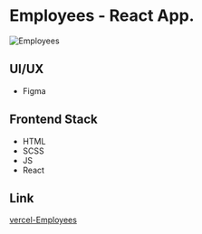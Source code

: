 # Employees - React App.

![Employees](https://kept.com.ua/core/cache/plugins/imageviewer/51473/aeef592c401668e6a3817329b63ddb9e91b831bf7830522ffff3b77905b5d64b/1100x1100_cropped.jpg)

## UI/UX

- Figma

## Frontend Stack

- HTML
- SCSS
- JS
- React

## Link

[vercel-Employees](https://project-1-react-employees.vercel.app)
